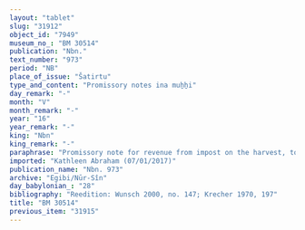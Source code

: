```yaml
---
layout: "tablet"
slug: "31912"
object_id: "7949"
museum_no_: "BM 30514"
publication: "Nbn."
text_number: "973"
period: "NB"
place_of_issue: "Šatirtu"
type_and_content: "Promissory notes ina muẖẖi"
day_remark: "-"
month: "V"
month_remark: "-"
year: "16"
year_remark: "-"
king: "Nbn"
king_remark: "-"
paraphrase: "Promissory note for revenue from impost on the harvest, to be delivered in dates.<br /> <strong>B<sub>1</sub></strong>, <strong>B<sub>2</sub></strong>, <strong>B<sub>3</sub></strong> owe 27 kor of dates to <strong>A</strong>, impost on the harvest (<em>imitti ebūri</em>) from land (<em>eqlu</em>) located at the branch (<em>bābu</em>) of the old Kutha-canal. They should deliver the dates in one instalment according to the 36 liters measure to the courtyard. Delivery is due in Arahsamna (VIII). They should also delivery(*) the usual by-products of the date cultivation: for each kor of dates they shall give (the customary amounts of) spathes (<em>tuhallu</em>), spadices (<em>gip&ucirc;</em>), fibres (<em>mangagu</em>), (dates for) the <em>&scaron;ugarr&ucirc;</em>-supplement, and a load of firewood; as well as a broken amount of <em>darīku</em>-containers and 2 <em>qappatu</em>-baskets. The debtors assume warranty for each other. Witnesses.<br /> (*) The verb is in the singular (ll. 11 and 13). Note that the entire passage (ll. 9-14) is characterized by erasures.<br /> &nbsp;<br /> <strong>A </strong>= Itti-Marduk-balāṭu/Nab&ucirc;-ahhē-iddin//Egibi; <strong>B<sub>1 </sub></strong>= Rēmūt-Bēl/Balāssu//&Scaron;ama&scaron;-abārī; <strong>B<sub>2 </sub></strong>= Iddin-Nab&ucirc;; <strong>B<sub>3 </sub></strong>= Habaṣīru"
imported: "Kathleen Abraham (07/01/2017)"
publication_name: "Nbn. 973"
archive: "Egibi/Nūr-Sîn"
day_babylonian_: "28"
bibliography: "Reedition: Wunsch 2000, no. 147; Krecher 1970, 197"
title: "BM 30514"
previous_item: "31915"
---
```

